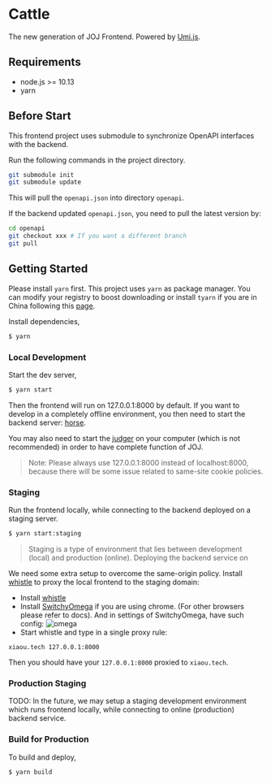 # Cattle

The new generation of JOJ Frontend. Powered by [Umi.js](https://umijs.org/).

## Requirements

* node.js >= 10.13
* yarn

## Before Start

This frontend project uses submodule to synchronize OpenAPI interfaces with the backend.

Run the following commands in the project directory.
```bash
git submodule init
git submodule update
```
This will pull the `openapi.json` into directory `openapi`.

If the backend updated `openapi.json`, you need to pull the latest version by:

```bash
cd openapi
git checkout xxx # If you want a different branch
git pull
```

## Getting Started

Please install `yarn` first. This project uses `yarn` as package manager. You can modify your registry to boost downloading or install `tyarn` if you are in China following this [page](https://umijs.org/zh-CN/docs/getting-started).  

Install dependencies,

```bash
$ yarn
```

### Local Development

Start the dev server,

```bash
$ yarn start
```

Then the frontend will run on 127.0.0.1:8000 by default. If you want to develop in a completely offline environment,
you then need to start the backend server: [horse](https://github.com/joint-online-judge/horse). 

You may also need to start the [judger](https://github.com/joint-online-judge/tiger) on your computer (which is not recommended) in order to have complete function of JOJ.

> Note: Please always use 127.0.0.1:8000 instead of localhost:8000, because there will be some issue related to same-site cookie policies.

### Staging

Run the frontend locally, while connecting to the backend deployed on a staging server.

```bash
$ yarn start:staging
```

> Staging is a type of environment that lies between development (local) and production (online). Deploying the backend service
> on 

We need some extra setup to overcome the same-origin policy. Install [whistle](https://github.com/avwo/whistle)
to proxy the local frontend to the staging domain:
* Install [whistle](https://github.com/avwo/whistle)
* Install [SwitchyOmega](https://chrome.google.com/webstore/detail/proxy-switchyomega/padekgcemlokbadohgkifijomclgjgif) if you are using chrome. (For other browsers please refer to docs). And in settings of SwitchyOmega, have such config:
![omega](https://github.com/joint-online-judge/cattle/tree/master/img/omega.png)
* Start whistle and type in a single proxy rule:
```
xiaou.tech 127.0.0.1:8000
```
Then you should have your `127.0.0.1:8000` proxied to `xiaou.tech`.
### Production Staging

TODO: In the future, we may setup a staging development environment which runs frontend locally, while connecting to 
online (production) backend service.

### Build for Production

To build and deploy,

```bash
$ yarn build
```
